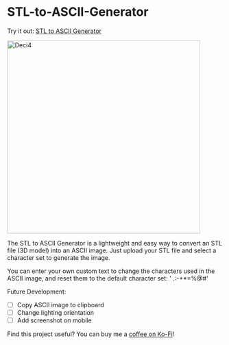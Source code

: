 # STL-to-ASCII-Generator

Try it out: [STL to ASCII Generator](https://andrewsink.github.io/STL-to-ASCII-Generator/)

<img width="450" alt="Deci4" src="https://user-images.githubusercontent.com/46334898/149689935-af79635e-33b3-46a8-8e21-6efc1d640db8.png">

The STL to ASCII Generator is a lightweight and easy way to convert an STL file (3D model) into an ASCII image. Just upload your STL file and select a character set to generate the image. 


You can enter your own custom text to change the characters used in the ASCII image, and reset them to the default character set: ' .:-+*=%@#'


Future Development:

- [ ] Copy ASCII image to clipboard
- [ ] Change lighting orientation
- [ ] Add screenshot on mobile

Find this project useful? You can buy me a [coffee on Ko-Fi](https://ko-fi.com/andrewsink)!
